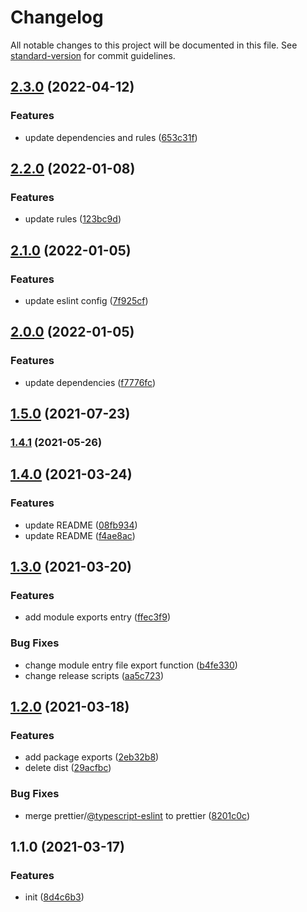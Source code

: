 # Changelog

All notable changes to this project will be documented in this file. See [standard-version](https://github.com/conventional-changelog/standard-version) for commit guidelines.

## [2.3.0](https://github.com/islizeqiang/code-fabric/compare/v2.2.0...v2.3.0) (2022-04-12)


### Features

* update dependencies and rules ([653c31f](https://github.com/islizeqiang/code-fabric/commit/653c31f32092e4a57c50e0c4f220c5242b37e007))

## [2.2.0](https://github.com/islizeqiang/code-fabric/compare/v2.1.0...v2.2.0) (2022-01-08)


### Features

* update rules ([123bc9d](https://github.com/islizeqiang/code-fabric/commit/123bc9d6ec86a0d789c55903be0323af7306fdb9))

## [2.1.0](https://github.com/islizeqiang/code-fabric/compare/v2.0.0...v2.1.0) (2022-01-05)


### Features

* update eslint config ([7f925cf](https://github.com/islizeqiang/code-fabric/commit/7f925cf6a47b6beeb7afe9d2ef54f7ee0b0098fb))

## [2.0.0](https://github.com/islizeqiang/code-fabric/compare/v1.5.0...v2.0.0) (2022-01-05)


### Features

* update dependencies ([f7776fc](https://github.com/islizeqiang/code-fabric/commit/f7776fc28b0cc69ebf54034c23045c6598a131ac))

## [1.5.0](https://github.com/islizeqiang/code-fabric/compare/v1.4.1...v1.5.0) (2021-07-23)

### [1.4.1](https://github.com/islizeqiang/code-fabric/compare/v1.4.0...v1.4.1) (2021-05-26)

## [1.4.0](https://github.com/islizeqiang/code-fabric/compare/v1.3.0...v1.4.0) (2021-03-24)


### Features

* update README ([08fb934](https://github.com/islizeqiang/code-fabric/commit/08fb934429a3ee23248dc84133a383416b65a11a))
* update README ([f4ae8ac](https://github.com/islizeqiang/code-fabric/commit/f4ae8acdbd0b9f93e67e7d4d93a76bb1a41cf7bc))

## [1.3.0](https://github.com/islizeqiang/code-fabric/compare/v1.2.0...v1.3.0) (2021-03-20)


### Features

* add module exports entry ([ffec3f9](https://github.com/islizeqiang/code-fabric/commit/ffec3f99af1937a122ac4e9bca0a594c525b8fb0))


### Bug Fixes

* change module entry file export function ([b4fe330](https://github.com/islizeqiang/code-fabric/commit/b4fe330cc1dfb5867079fc2f7a07e8008cd27e1c))
* change release scripts ([aa5c723](https://github.com/islizeqiang/code-fabric/commit/aa5c72354d98469fd5c8a806fb20bc2ed50f1694))

## [1.2.0](https://github.com/islizeqiang/code-fabric/compare/v1.1.0...v1.2.0) (2021-03-18)


### Features

* add package exports ([2eb32b8](https://github.com/islizeqiang/code-fabric/commit/2eb32b8c9c5e23b4706093132c6bb8e7c272127b))
* delete dist ([29acfbc](https://github.com/islizeqiang/code-fabric/commit/29acfbc315e8726f8556d0addfea1ccc0805d5b9))


### Bug Fixes

* merge prettier/[@typescript-eslint](https://github.com/typescript-eslint) to prettier ([8201c0c](https://github.com/islizeqiang/code-fabric/commit/8201c0cced6575ba6f6fa92b0c59c20e477b112e))

## 1.1.0 (2021-03-17)


### Features

* init ([8d4c6b3](https://github.com/islizeqiang/code-fabric/commit/8d4c6b32b029680aafc8a6d4d12a492f0bac640d))
